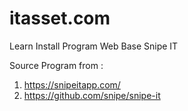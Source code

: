# itasset.com
Learn Install Program Web Base Snipe IT

Source Program from :</br>
1. https://snipeitapp.com/</br>
2. https://github.com/snipe/snipe-it
